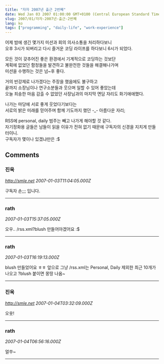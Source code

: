 ```yaml
---
title: "자자 2007년 출근 2번째"
date: Wed Jan 03 2007 01:00:00 GMT+0100 (Central European Standard Time)
slug: 2007/01/자자-2007년-출근-2번째
lang: ko
tags: ["programming", "daily-life", "work-experience"]
---
```


어제 밤에 생긴 몇가지 미션과 회의 의사소통을 처리하다보니   
오후 3시가 되버리고 다시 즐거운 코딩 라이프를 하다보니 6시가 되었다.

모든 것이 갖추어진 좋은 환경에서 기계적으로 코딩하는 것보단  
계획에 없었던 함정들을 발견하고 불완전한 것들을 해결해나가며   
미션을 수행하는 것은 넘~후 좋다.

거의 반강제로 나가겠다는 주장을 했음에도 불구하고   
끝까지 소장님이나 연구소분들과 웃으며 일할 수 있어 좋았는데  
오늘 죄송한 마음 감출 수 없었던 사장님과의 마지막 면담 자리도 화기애애했다.  

나가는 마당에 서로 좋게 웃었다기보다는   
서로의 밝은 미래를 믿어주며 함께 기도까지 했던 -_- 아름다운 자리;  

RSS에 personal, daily 범주는 빼고 나가게 해야할 것 같다.  
자기정화용 글들은 남들이 읽을 이유가 전혀 없기 때문에 구독자의 신경을 지치게 만들터이니.  
구독자가 몇이나 있겠냐만은 :$

## Comments

### 진욱
*http://smle.net*
*2007-01-03T11:04:05.000Z*

구독자 손;;; 입니다.

---

### rath
*2007-01-03T15:37:05.000Z*

오우.. /rss.xml?blush 만들어야겠어요 :$

---

### rath
*2007-01-03T16:19:13.000Z*

blush 만들었어요 ㅎㅎ 앞으로 그냥 /rss.xml는 Personal, Daily 제외한 최근 10개가 나오고 ?blush 붙이면 몽땅 나옴~

---

### 진욱
*http://smle.net*
*2007-01-04T03:32:09.000Z*

오옷!

---

### rath
*2007-01-04T06:56:16.000Z*

얼쑤~

---
